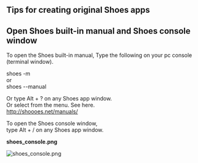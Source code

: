Tips for creating original Shoes apps
-----------------------------------------

Open Shoes built-in manual and Shoes console window
---------------------------------------------------

To open the Shoes built-in manual, 
Type the following on your pc console (terminal window). 

shoes -m <br>
or <br>
shoes --manual <br>

Or type  Alt + ?   on any Shoes app window. <br>
Or select from the menu. See here. <br>
<http://shoooes.net/manuals/> <br>

To open the Shoes console window,  <br>
type  Alt + /   on any Shoes app window. <br>

**shoes\_console.png**

![shoes\_console.png](http://www.rin-shun.com/rubylearning/shoes/shoes_tutorial_html/images/shoes_console.png) <!-- patch -->

